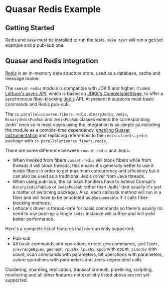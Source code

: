# Quasar Redis Example

## Getting Started

Redis and `make` must be installed to run the tests. `make test` will run a get/set example and a pub-sub one.

## Quasar and Redis integration

[Redis](http://redis.io) is an in-memory data structure store, used as a database, cache and message broker.

The `comsat-redis` module is compatible with JDK 8 and higher; it uses [Lettuce's async API](https://github.com/mp911de/lettuce/wiki/Asynchronous-API-%284.0%29), which is based on [JDK8's CompletableStage](https://docs.oracle.com/javase/8/docs/api/java/util/concurrent/CompletionStage.html), to offer a synchronous fiber-blocking [Jedis](https://github.com/xetorthio/jedis/wiki/Getting-started) API. At present it supports most basic commands and Redis pub-sub.

The `co.paralleluniverse.fibers.redis.BinaryJedis`, `Jedis`, `BinaryJedisPubSub` and `JedisPubSub` classes extend the corresponding Jedis' ones so in most cases using the integration is as simple as including the module as a compile-time dependency, [enabling Quasar instrumentation](http://docs.paralleluniverse.co/quasar/#instrumentation) and replacing references to the `redis.clients.jedis` package with `co.paralleluniverse.fibers.redis`.

There are some difference between `comsat-redis` and Jedis:

- When invoked from fibers `comsat-redis` will block fibers while from threads it will block threads; this means it's generally better to use it inside fibers in order to get maximum concurrency and efficiency but it can also be used as a traditional Jedis driver from Java threads.
- When using pub-sub, the callback handlers have to extend Comsat's `BinaryJedisPubSub` or `JedisPubSub` rather than Jedis' (but usually it's just a matter of switching package). Also, each callback method will run in a fiber and will have to be annotated as `@Suspendable` if it calls fiber-blocking methods.
- Lettuce's driver is thread-safe for basic commands so there's usually no need to use pooling: a single `Jedis` instance will suffice and will yield better performance.

Here's a complete list of features that are currently supported:

- Pub-sub
- All basic commands and operations except geo commands, `getClient`, `zrevrangeByLex`, `geohash`, `rpushx`, `lpushx`, `spop` with count, `zincrby` with count, scan commands with parameters, bit operations with parameters, zstore operations with parameters and Jedis-deprecated calls.

Clustering, sharding, replication, transaction/multi, pipelining, scripting, monitoring and all other features not explicitly listed above are not yet supported.
